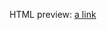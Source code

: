 HTML preview:
[a link](https://rawcdn.githack.com/dema4638/IT_ACADEMY/54ca5619f420ceed25f9abee86aa6fccf76bbe8a/Front_End_1/index.html)
